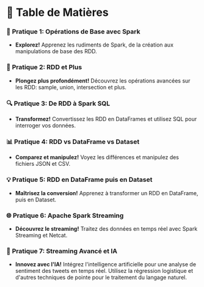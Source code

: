 # 📘 Table de Matières

### 🚀 **Pratique 1: Opérations de Base avec Spark**
- **Explorez!** Apprenez les rudiments de Spark, de la création aux manipulations de base des RDD.

### 🌟 **Pratique 2: RDD et Plus**
- **Plongez plus profondément!** Découvrez les opérations avancées sur les RDD: sample, union, intersection et plus.

### 🔍 **Pratique 3: De RDD à Spark SQL**
- **Transformez!** Convertissez les RDD en DataFrames et utilisez SQL pour interroger vos données.

### 📊 **Pratique 4: RDD vs DataFrame vs Dataset**
- **Comparez et manipulez!** Voyez les différences et manipulez des fichiers JSON et CSV.

### 💡 **Pratique 5: RDD en DataFrame puis en Dataset**
- **Maîtrisez la conversion!** Apprenez à transformer un RDD en DataFrame, puis en Dataset.

### 🌐 **Pratique 6: Apache Spark Streaming**
- **Découvrez le streaming!** Traitez des données en temps réel avec Spark Streaming et Netcat.

### 🤖 **Pratique 7: Streaming Avancé et IA**
- **Innovez avec l'IA!** Intégrez l'intelligence artificielle pour une analyse de sentiment des tweets en temps réel. Utilisez la régression logistique et d'autres techniques de pointe pour le traitement du langage naturel.